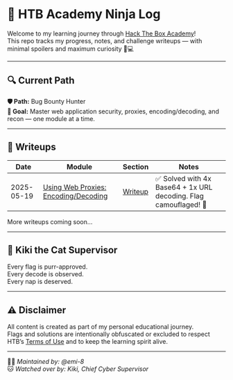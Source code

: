 # 🧠 HTB Academy Ninja Log

Welcome to my learning journey through [Hack The Box Academy](https://academy.hackthebox.com/)!  
This repo tracks my progress, notes, and challenge writeups — with minimal spoilers and maximum curiosity 🥷💻

---

## 🔍 Current Path

**🛡️ Path:** Bug Bounty Hunter  
**🎯 Goal:** Master web application security, proxies, encoding/decoding, and recon — one module at a time.

---

## 📁 Writeups

| Date | Module | Section | Notes |
|------|--------|---------|-------|
| 2025-05-19 | [Using Web Proxies: Encoding/Decoding](https://academy.hackthebox.com/module/110/section/1052) | [Writeup](writeups/decoding-ninja-may19.md) | ✅ Solved with 4x Base64 + 1x URL decoding. Flag camouflaged! 🐾 |

More writeups coming soon...

---

## 🐾 Kiki the Cat Supervisor

Every flag is purr-approved.  
Every decode is observed.  
Every nap is deserved.

---

## ⚠️ Disclaimer

All content is created as part of my personal educational journey.  
Flags and solutions are intentionally obfuscated or excluded to respect HTB’s [Terms of Use](https://www.hackthebox.com/terms) and to keep the learning spirit alive.

---

🧑‍💻 *Maintained by: @emi-8*  
🐱 *Watched over by: Kiki, Chief Cyber Supervisor*
